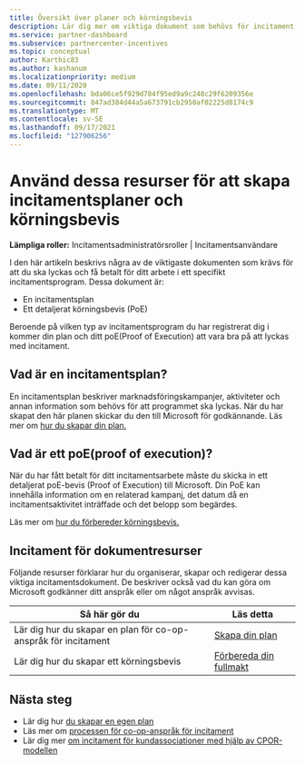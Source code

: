```yaml
---
title: Översikt över planer och körningsbevis
description: Lär dig mer om viktiga dokument som behövs för incitament, inklusive en plan för co-op-incitament och ett detaljerat poE (Proof of Execution).
ms.service: partner-dashboard
ms.subservice: partnercenter-incentives
ms.topic: conceptual
author: Karthic83
ms.author: kashanum
ms.localizationpriority: medium
ms.date: 09/11/2020
ms.openlocfilehash: bda06ce5f929d784f95ed9a9c248c29f6209356e
ms.sourcegitcommit: 847ad384d44a5a673791cb2950af02225d8174c9
ms.translationtype: MT
ms.contentlocale: sv-SE
ms.lasthandoff: 09/17/2021
ms.locfileid: "127906256"
---
```

# <a name="use-these-resources-to-help-you-create-incentives-plans-and-proofs-of-execution"></a>Använd dessa resurser för att skapa incitamentsplaner och körningsbevis

**Lämpliga roller:** Incitamentsadministratörsroller | Incitamentsanvändare

I den här artikeln beskrivs några av de viktigaste dokumenten som krävs för att du ska lyckas och få betalt för ditt arbete i ett specifikt incitamentsprogram. Dessa dokument är:

- En incitamentsplan
- Ett detaljerat körningsbevis (PoE)

Beroende på vilken typ av incitamentsprogram du har registrerat dig i kommer din plan och ditt poE(Proof of Execution) att vara bra på att lyckas med incitament.

## <a name="what-is-an-incentives-plan"></a>Vad är en incitamentsplan?

En incitamentsplan beskriver marknadsföringskampanjer, aktiviteter och annan information som behövs för att programmet ska lyckas. När du har skapat den här planen skickar du den till Microsoft för godkännande. Läs mer om [hur du skapar din plan.](incentives-create-your-plan.md)

## <a name="what-is-a-proof-of-execution-poe"></a>Vad är ett poE(proof of execution)?

När du har fått betalt för ditt incitamentsarbete måste du skicka in ett detaljerat poE-bevis (Proof of Execution) till Microsoft. Din PoE kan innehålla information om en relaterad kampanj, det datum då en incitamentsaktivitet inträffade och det belopp som begärdes. 

Läs mer om [hur du förbereder körningsbevis.](incentives-prepare-your-proof-of-execution.md)

## <a name="incentives-document-resources"></a>Incitament för dokumentresurser

Följande resurser förklarar hur du organiserar, skapar och redigerar dessa viktiga incitamentsdokument. De beskriver också vad du kan göra om Microsoft godkänner ditt anspråk eller om något anspråk avvisas.

|  **Så här gör du**  |  **Läs detta**  |
|--------------|-----------|
| Lär dig hur du skapar en plan för co-op-anspråk för incitament | [Skapa din plan](incentives-create-your-plan.md)  |
Lär dig hur du skapar ett körningsbevis | [Förbereda din fullmakt](incentives-prepare-your-proof-of-execution.md)  |

## <a name="next-steps"></a>Nästa steg

- Lär dig hur [du skapar en egen plan](incentives-create-your-plan.md)
- Läs mer om [processen för co-op-anspråk för incitament](claims-overview.md)
- Lär dig mer [om incitament för kundassociationer med hjälp av CPOR-modellen](submit-osa-claim.md)
